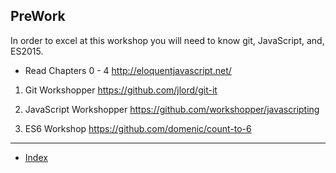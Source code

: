## PreWork

In order to excel at this workshop you will need to know git, JavaScript, and, ES2015.

* Read Chapters 0 - 4 http://eloquentjavascript.net/

1. Git Workshopper https://github.com/jlord/git-it

2. JavaScript Workshopper https://github.com/workshopper/javascripting

3. ES6 Workshop https://github.com/domenic/count-to-6

---

* [Index](../)
